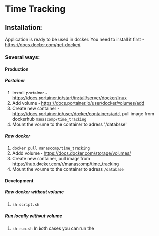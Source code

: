 # Time Tracking

## Installation:

Application is ready to be used in docker.
You need to install it first - https://docs.docker.com/get-docker/.
### Several ways:
#### Production
##### Portainer
1. Install portainer - https://docs.portainer.io/start/install/server/docker/linux
2. Add volume - https://docs.portainer.io/user/docker/volumes/add
3. Create new container - https://docs.portainer.io/user/docker/containers/add, pull image from dockerhub `manascomp/time_tracking`
4. Mount the volume to the container to adress '/database'
##### Raw docker
1. `docker pull manascomp/time_tracking`
2. Addd volume - https://docs.docker.com/storage/volumes/
3. Create new container, pull image from https://hub.docker.com/r/manascomp/time_tracking
4. Mount the volume to the container to adress `/database`
#### Development
##### Raw docker without volume
1. `sh script.sh`
##### Run locally without volume
1. `sh run.sh`
In both cases you can run the 
